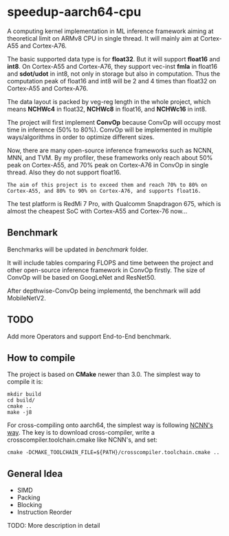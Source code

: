 # speedup-aarch64-cpu
A computing kernel implementation in ML inference framework aiming at theoretical limit on ARMv8 CPU in single thread. It will mainly aim at Cortex-A55 and Cortex-A76.

The basic supported data type is for <b>float32</b>. But it will support <b>float16</b> and <b>int8</b>. On Cortex-A55 and Cortex-A76, they support vec-inst <b>fmla</b> in float16 and <b>sdot/udot</b> in int8, not only in storage but also in computation. Thus the computation peak of float16 and int8 will be 2 and 4 times than float32 on Cortex-A55 and Cortex-A76.

The data layout is packed by veg-reg length in the whole project, which means <b>NCHWc4</b> in float32, <b>NCHWc8</b> in float16, and <b>NCHWc16</b> in int8.

The project will first implement <b>ConvOp</b> because ConvOp will occupy most time in inference (50% to 80%). ConvOp will be implemented in multiple ways/algorithms in order to optimize different sizes.

Now, there are many open-source inference frameworks such as NCNN, MNN, and TVM. By my profiler, these frameworks only reach about 50% peak on Cortex-A55, and 70% peak on Cortex-A76 in ConvOp in single thread. Also they do not support float16.

`The aim of this project is to exceed them and reach 70% to 80% on Cortex-A55, and 80% to 90% on Cortex-A76, and supports float16.`

The test platform is RedMi 7 Pro, with Qualcomm Snapdragon 675, which is almost the cheapest SoC with Cortex-A55 and Cortex-76 now...

## Benchmark
Benchmarks will be updated in *benchmark* folder.

It will include tables comparing FLOPS and time between the project and other open-source inference framework in ConvOp firstly. The size of ConvOp will be based on GoogLeNet and ResNet50.

After depthwise-ConvOp being implementd, the benchmark will add MobileNetV2.

## TODO

Add more Operators and support End-to-End benchmark.

## How to compile

The project is based on <b>CMake</b> newer than 3.0. The simplest way to compile it is:

```
mkdir build
cd build/
cmake ..
make -j8
```

For cross-compiling onto aarch64, the simplest way is following [NCNN's way](https://github.com/Tencent/ncnn/wiki/how-to-build#build-for-arm-cortex-a-family-with-cross-compiling). The key is to download cross-compiler, write a crosscompiler.toolchain.cmake like NCNN's, and set:

`cmake -DCMAKE_TOOLCHAIN_FILE=${PATH}/crosscompiler.toolchain.cmake ..`

## General Idea

* SIMD
* Packing
* Blocking
* Instruction Reorder

TODO: More description in detail

<!--
## Trick

On Cortex-A55, q-form <b>fmla</b> and <b>ldr</b> cannot be dual issue, so instruction reorder cannot fully hide <b>ldr</b> with <b>fmla</b>.  
However, I find a trick to split q-form <b>ldr</b> into 3 instructions and all of them can be hidden by <b>fmla</b>.  
So we need a computing kernel with computing / load ratio > 3.

The kernel in this project is 

sgemm_4x16: 4\*K matrix multiples K\*16 matrix.  
Computing / load ratio is: (4(4\*1 weight)\*4(1 in)) / (1(4\*1 in) + 4(4\*1 weight)) = 16/5 > 3.

Or 

sgemm_8x8: 8\*K matrix multiples K\*8 matrix.  
Computing / load ratio is: (2(4\*1 weight)\*8(1 in)) / (2(4\*1 in) + 2(4\*1 weight)) = 4 > 3
-->